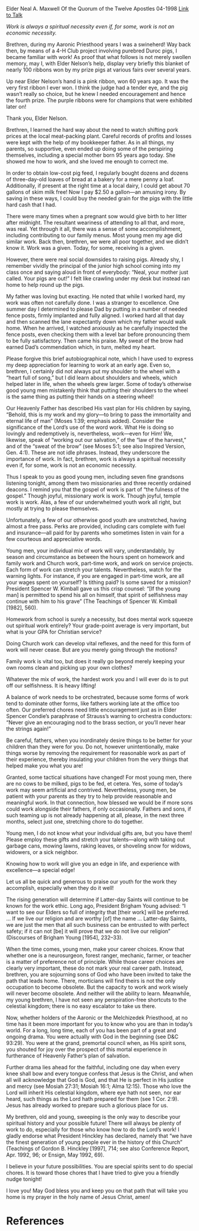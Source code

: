 Elder Neal A. Maxwell
Of the Quorum of the Twelve Apostles
04-1998
[Link to Talk](https://www.churchofjesuschrist.org/study/general-conference/1998/04/put-your-shoulder-to-the-wheel?lang=eng)

_Work is always a spiritual necessity even if, for some, work is not an economic necessity._

Brethren, during my Aaronic Priesthood years I was a swineherd! Way back then, by means of a 4-H Club project involving purebred Duroc pigs, I became familiar with work! As proof that what follows is not merely swollen memory, may I, with Elder Nelson’s help, display very briefly this blanket of nearly 100 ribbons won by my prize pigs at various fairs over several years.

Up near Elder Nelson’s hand is a pink ribbon, won 60 years ago. It was the very first ribbon I ever won. I think the judge had a tender eye, and the pig wasn’t really so choice, but he knew I needed encouragement and hence the fourth prize. The purple ribbons were for champions that were exhibited later on!

Thank you, Elder Nelson.

Brethren, I learned the hard way about the need to watch shifting pork prices at the local meat-packing plant. Careful records of profits and losses were kept with the help of my bookkeeper father. As in all things, my parents, so supportive, even ended up doing some of the perspiring themselves, including a special mother born 95 years ago today. She showed me how to work, and she loved me enough to correct me.

In order to obtain low-cost pig feed, I regularly bought dozens and dozens of three-day-old loaves of bread at a bakery for a mere penny a loaf. Additionally, if present at the right time at a local dairy, I could get about 70 gallons of skim milk free! Now I pay $2.50 a gallon—an amusing irony. By saving in these ways, I could buy the needed grain for the pigs with the little hard cash that I had.

There were many times when a pregnant sow would give birth to her litter after midnight. The resultant weariness of attending to all that, and more, was real. Yet through it all, there was a sense of some accomplishment, including contributing to our family menus. Most young men my age did similar work. Back then, brethren, we were all poor together, and we didn’t know it. Work was a given. Today, for some, receiving is a given.

However, there were real social downsides to raising pigs. Already shy, I remember vividly the principal of the junior high school coming into my class once and saying aloud in front of everybody: “Neal, your mother just called. Your pigs are out!” I felt like crawling under my desk but instead ran home to help round up the pigs.

My father was loving but exacting. He noted that while I worked hard, my work was often not carefully done. I was a stranger to excellence. One summer day I determined to please Dad by putting in a number of needed fence posts, firmly implanted and fully aligned. I worked hard all that day and then scanned the lane expectantly down which my father would walk home. When he arrived, I watched anxiously as he carefully inspected the fence posts, even checking them with a level bar before pronouncing them to be fully satisfactory. Then came his praise. My sweat of the brow had earned Dad’s commendation which, in turn, melted my heart.

Please forgive this brief autobiographical note, which I have used to express my deep appreciation for learning to work at an early age. Even so, brethren, I certainly did not always put my shoulder to the wheel with a “heart full of song,” but I did learn about shoulders and wheels, which helped later in life, when the wheels grew larger. Some of today’s otherwise good young men mistakenly think that putting their shoulders to the wheel is the same thing as putting their hands on a steering wheel!

Our Heavenly Father has described His vast plan for His children by saying, “Behold, this is my work and my glory—to bring to pass the immortality and eternal life of man” (Moses 1:39; emphasis added). Consider the significance of the Lord’s use of the word work. What He is doing so lovingly and redemptively is, nevertheless, work—even for Him! We, likewise, speak of “working out our salvation,” of the “law of the harvest,” and of the “sweat of the brow” (see Moses 5:1; see also Inspired Version, Gen. 4:1). These are not idle phrases. Instead, they underscore the importance of work. In fact, brethren, work is always a spiritual necessity even if, for some, work is not an economic necessity.

Thus I speak to you as good young men, including seven fine grandsons listening tonight, among them two missionaries and three recently ordained deacons. I remind you that the gospel of work is part of “the fulness of the gospel.” Though joyful, missionary work is work. Though joyful, temple work is work. Alas, a few of our underwhelmed youth work all right, but mostly at trying to please themselves.

Unfortunately, a few of our otherwise good youth are unstretched, having almost a free pass. Perks are provided, including cars complete with fuel and insurance—all paid for by parents who sometimes listen in vain for a few courteous and appreciative words.

Young men, your individual mix of work will vary, understandably, by season and circumstance as between the hours spent on homework and family work and Church work, part-time work, and work on service projects. Each form of work can stretch your talents. Nevertheless, watch for the warning lights. For instance, if you are engaged in part-time work, are all your wages spent on yourself? Is tithing paid? Is some saved for a mission? President Spencer W. Kimball gave us this crisp counsel: “[If the young man] is permitted to spend his all on himself, that spirit of selfishness may continue with him to his grave” (The Teachings of Spencer W. Kimball [1982], 560).

Homework from school is surely a necessity, but does mental work squeeze out spiritual work entirely? Your grade-point average is very important, but what is your GPA for Christian service?

Doing Church work can develop vital reflexes, and the need for this form of work will never cease. But are you merely going through the motions?

Family work is vital too, but does it really go beyond merely keeping your own rooms clean and picking up your own clothes?

Whatever the mix of work, the hardest work you and I will ever do is to put off our selfishness. It is heavy lifting!

A balance of work needs to be orchestrated, because some forms of work tend to dominate other forms, like fathers working late at the office too often. Our preferred chores need little encouragement just as in Elder Spencer Condie’s paraphrase of Strauss’s warning to orchestra conductors: “Never give an encouraging nod to the brass section, or you’ll never hear the strings again!”

Be careful, fathers, when you inordinately desire things to be better for your children than they were for you. Do not, however unintentionally, make things worse by removing the requirement for reasonable work as part of their experience, thereby insulating your children from the very things that helped make you what you are!

Granted, some tactical situations have changed! For most young men, there are no cows to be milked, pigs to be fed, et cetera. Yes, some of today’s work may seem artificial and contrived. Nevertheless, young men, be patient with your parents as they try to help provide reasonable and meaningful work. In that connection, how blessed we would be if more sons could work alongside their fathers, if only occasionally. Fathers and sons, if such teaming up is not already happening at all, please, in the next three months, select just one, stretching chore to do together.

Young men, I do not know what your individual gifts are, but you have them! Please employ these gifts and stretch your talents—along with taking out garbage cans, mowing lawns, raking leaves, or shoveling snow for widows, widowers, or a sick neighbor.

Knowing how to work will give you an edge in life, and experience with excellence—a special edge!

Let us all be quick and generous to praise our youth for the work they accomplish, especially when they do it well!

The rising generation will determine if Latter-day Saints will continue to be known for the work ethic. Long ago, President Brigham Young advised: “I want to see our Elders so full of integrity that [their work] will be preferred. … If we live our religion and are worthy [of] the name … Latter-day Saints, we are just the men that all such business can be entrusted to with perfect safety; if it can not [be] it will prove that we do not live our religion” (Discourses of Brigham Young [1954], 232–33).

When the time comes, young men, make your career choices. Know that whether one is a neurosurgeon, forest ranger, mechanic, farmer, or teacher is a matter of preference not of principle. While those career choices are clearly very important, these do not mark your real career path. Instead, brethren, you are sojourning sons of God who have been invited to take the path that leads home. There, morticians will find theirs is not the only occupation to become obsolete. But the capacity to work and work wisely will never become obsolete. And neither will the ability to learn. Meanwhile, my young brethren, I have not seen any perspiration-free shortcuts to the celestial kingdom; there is no easy escalator to take us there.

Now, whether holders of the Aaronic or the Melchizedek Priesthood, at no time has it been more important for you to know who you are than in today’s world. For a long, long time, each of you has been part of a great and ongoing drama. You were actually with God in the beginning (see D&C 93:29). You were at the grand, premortal council when, as His spirit sons, you shouted for joy over the prospect of this mortal experience in furtherance of Heavenly Father’s plan of salvation.

Further drama lies ahead for the faithful, including one day when every knee shall bow and every tongue confess that Jesus is the Christ, and when all will acknowledge that God is God, and that He is perfect in His justice and mercy (see Mosiah 27:31; Mosiah 16:1; Alma 12:15). Those who love the Lord will inherit His celestial kingdom, where eye hath not seen, nor ear heard, such things as the Lord hath prepared for them (see 1 Cor. 2:9). Jesus has already worked to prepare such a glorious place for us.

My brethren, old and young, sweeping is the only way to describe your spiritual history and your possible future! There will always be plenty of work to do, especially for those who know how to do the Lord’s work! I gladly endorse what President Hinckley has declared, namely that “we have the finest generation of young people ever in the history of this Church” (Teachings of Gordon B. Hinckley [1997], 714; see also Conference Report, Apr. 1992, 96; or Ensign, May 1992, 69).

I believe in your future possibilities. You are special spirits sent to do special chores. It is toward those chores that I have tried to give you a friendly nudge tonight!

I love you! May God bless you and keep you on that path that will take you home is my prayer in the holy name of Jesus Christ, amen!

# References
